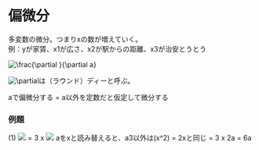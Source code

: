 # 偏微分

多変数の微分。つまりxの数が増えていく。  
例：yが家賃、x1が広さ、x2が駅からの距離、x3が治安とうとう

<img src="https://latex.codecogs.com/gif.latex?\frac{\partial&space;}{\partial&space;a}()" title="\frac{\partial }{\partial a}" />  

<img src="https://latex.codecogs.com/gif.latex?\partial" title="\partial" />は（ラウンド）ディーと呼ぶ。


aで偏微分する = a以外を定数だと仮定して微分する  

### 例題
(1) <img src="https://latex.codecogs.com/gif.latex?\frac{\partial&space;}{\partial&space;a}(3a^2)" /> = 3 x <img src="https://latex.codecogs.com/gif.latex?\frac{\partial&space;}{\partial&space;a}(a^2)" /> aをxと読み替えると、a3以外は(x^2) = 2xと同じ
                                                                                                      = 3 x 2a 
                                                                                                      = 6a
